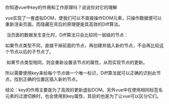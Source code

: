 你知道vue中key的作用和工作原理吗？说说你对它的理解

​	vue实现了一套虚拟DOM，使我们可以不直接操作DOM元素，只操作数据便可以重新渲染页面。而隐藏在背后的原理便是其高效的Diff算法。

​	当页面的数据发生变化时，Diff算法只会比较同一层级的节点：

​	如果节点类型不同，直接干掉前面的节点，再创建并插入新的节点，不会再比较这个节点以后的子节点了。

​	如果节点类型相同，则会重新设置该节点的属性，从而实现节点的更新。

​	所以需要使用key来给每个节点做一个唯一标识，Diff算法就可以正确的识别此节点，找到正确的位置区插入新的节点。

​	结论：key的作用主要是为了高效的更新虚拟DOM。另外vue中在使用相同标签名元素的过渡切换时，也会使用到key属性，其目的也是为了让vue可以区分它们。
